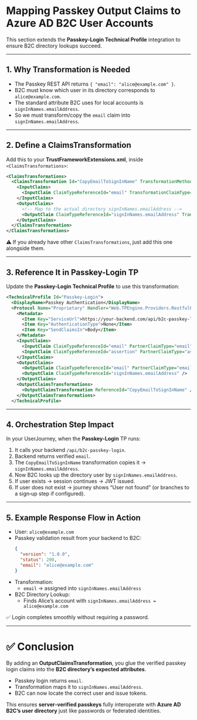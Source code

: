 # Mapping Passkey Output Claims to Azure AD B2C User Accounts

This section extends the **Passkey-Login Technical Profile** integration to ensure B2C directory lookups succeed.

---

## 1. Why Transformation is Needed

- The Passkey REST API returns `{ "email": "alice@example.com" }`.  
- B2C must know which user in its directory corresponds to `alice@example.com`.  
- The standard attribute B2C uses for local accounts is `signInNames.emailAddress`.  
- So we must transform/copy the `email` claim into `signInNames.emailAddress`.

---

## 2. Define a ClaimsTransformation

Add this to your **TrustFrameworkExtensions.xml**, inside `<ClaimsTransformations>`:

```xml
<ClaimsTransformations>
  <ClaimsTransformation Id="CopyEmailToSignInName" TransformationMethod="AssertBooleanClaimIsEqualToValue">
    <InputClaims>
      <InputClaim ClaimTypeReferenceId="email" TransformationClaimType="inputClaim1" />
    </InputClaims>
    <OutputClaims>
      <!-- Map to the actual directory signInNames.emailAddress -->
      <OutputClaim ClaimTypeReferenceId="signInNames.emailAddress" TransformationClaimType="outputClaim" />
    </OutputClaims>
  </ClaimsTransformation>
</ClaimsTransformations>
```

⚠️ If you already have other `ClaimsTransformations`, just add this one alongside them.

---

## 3. Reference It in Passkey-Login TP

Update the **Passkey-Login Technical Profile** to use this transformation:

```xml
<TechnicalProfile Id="Passkey-Login">
  <DisplayName>Passkey Authentication</DisplayName>
  <Protocol Name="Proprietary" Handler="Web.TPEngine.Providers.RestfulProvider">
    <Metadata>
      <Item Key="ServiceUrl">https://your-backend.com/api/b2c-passkey-login</Item>
      <Item Key="AuthenticationType">None</Item>
      <Item Key="SendClaimsIn">Body</Item>
    </Metadata>
    <InputClaims>
      <InputClaim ClaimTypeReferenceId="email" PartnerClaimType="email"/>
      <InputClaim ClaimTypeReferenceId="assertion" PartnerClaimType="assertion"/>
    </InputClaims>
    <OutputClaims>
      <OutputClaim ClaimTypeReferenceId="email" PartnerClaimType="email" />
      <OutputClaim ClaimTypeReferenceId="signInNames.emailAddress" />
    </OutputClaims>
    <OutputClaimsTransformations>
      <OutputClaimsTransformation ReferenceId="CopyEmailToSignInName" />
    </OutputClaimsTransformations>
  </TechnicalProfile>
```

---

## 4. Orchestration Step Impact

In your UserJourney, when the **Passkey-Login** TP runs:  
1. It calls your backend `/api/b2c-passkey-login`.  
2. Backend returns verified `email`.  
3. The `CopyEmailToSignInName` transformation copies it → `signInNames.emailAddress`.  
4. Now B2C looks up the directory user by `signInNames.emailAddress`.  
5. If user exists → session continues → JWT issued.  
6. If user does not exist → journey shows “User not found” (or branches to a sign‑up step if configured).

---

## 5. Example Response Flow in Action

- User: `alice@example.com`  
- Passkey validation result from your backend to B2C:  
  ```json
  {
    "version": "1.0.0",
    "status": 200,
    "email": "alice@example.com"
  }
  ```  
- Transformation:  
  - `email` → assigned into `signInNames.emailAddress`  
- B2C Directory Lookup:  
  - Finds Alice’s account with `signInNames.emailAddress = alice@example.com`  

✅ Login completes smoothly without requiring a password.

---

# ✅ Conclusion

By adding an **OutputClaimsTransformation**, you glue the verified passkey login claims into the **B2C directory’s expected attributes**.  

- Passkey login returns `email`.  
- Transformation maps it to `signInNames.emailAddress`.  
- B2C can now locate the correct user and issue tokens.  

This ensures **server‑verified passkeys** fully interoperate with **Azure AD B2C’s user directory** just like passwords or federated identities.